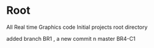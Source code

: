 Root
====

All Real time Graphics code
Initial projects root directory

added branch BR1 , a new commit
n master
BR4-C1


